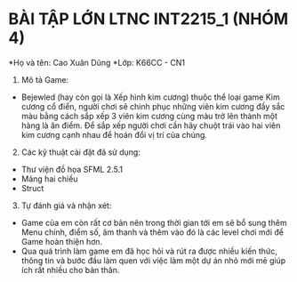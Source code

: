 # BÀI TẬP LỚN LTNC INT2215_1 (NHÓM 4) 
*Họ và tên: Cao Xuân Dũng
*Lớp: K66CC - CN1

1. Mô tả Game: 
* Bejewled (hay còn gọi là Xếp hình kim cương) thuộc thể loại game Kim cương cổ điển, người chơi sẽ chinh phục những viên kim cương đầy sắc màu bằng cách sắp xếp 3 viên kim cương cùng màu trở lên thành một hàng là ăn điểm. Để sắp xếp người chơi cần hãy chuột trái vào hai viên kim cương cạnh nhau để hoán đổi vị trí của chúng.
 
2. Các kỹ thuật cài đặt đã sử dụng:
* Thư viện đồ họa SFML 2.5.1
* Mảng hai chiều
* Struct

3. Tự đánh giá và nhận xét:
* Game của em còn rất cơ bản nên trong thời gian tới em sẽ bổ sung thêm Menu chính, điểm số, âm thanh và thêm vào đó là các level chơi mới để Game hoàn thiện hơn.
* Qua quá trình làm game em đã học hỏi và rút ra được nhiều kiến thức, thông tin và bước đầu làm quen với việc làm một dự án nhỏ mới mẻ giúp ích rất nhiều cho bản thân.


